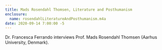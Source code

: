 ```yaml
---
title: Mads Rosendahl Thomsen, Literature and Posthumanism
enclosure: 
  name: rosendahlLiteratureAndPosthumanism.m4a
date: 2020-09-14 7:00:00 -5
---
```

Dr. Francesca Ferrando interviews Prof. Mads Rosendahl Thomsen (Aarhus University, Denmark).